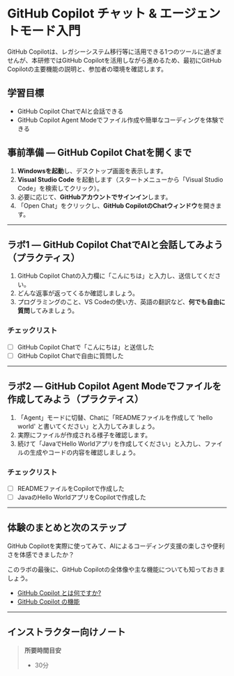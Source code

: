 # GitHub Copilot チャット & エージェントモード入門

GitHub Copilotは、レガシーシステム移行等に活用できる1つのツールに過ぎませんが、本研修ではGitHub Copilotを活用しながら進めるため、最初にGitHub Copilotの主要機能の説明と、参加者の環境を確認します。

## 学習目標
- GitHub Copilot ChatでAIと会話できる
- GitHub Copilot Agent Modeでファイル作成や簡単なコーディングを体験できる

## 事前準備 — GitHub Copilot Chatを開くまで
1. **Windowsを起動**し、デスクトップ画面を表示します。
2. **Visual Studio Code** を起動します（スタートメニューから「Visual Studio Code」を検索してクリック）。
3. 必要に応じて、**GitHubアカウントでサインイン**します。
4. 「Open Chat」をクリックし、**GitHub CopilotのChatウィンドウ**を開きます。

---

## ラボ1 — GitHub Copilot ChatでAIと会話してみよう（プラクティス）
1. GitHub Copilot Chatの入力欄に「こんにちは」と入力し、送信してください。
2. どんな返事が返ってくるか確認しましょう。
3. プログラミングのこと、VS Codeの使い方、英語の翻訳など、**何でも自由に質問**してみましょう。

### チェックリスト
- [ ] GitHub Copilot Chatで「こんにちは」と送信した
- [ ] GitHub Copilot Chatで自由に質問した

---

## ラボ2 — GitHub Copilot Agent Modeでファイルを作成してみよう（プラクティス）
1. 「Agent」モードに切替、Chatに「READMEファイルを作成して 'hello world' と書いてください」と入力してみましょう。
2. 実際にファイルが作成される様子を確認します。
3. 続けて「JavaでHello Worldアプリを作成してください」と入力し、ファイルの生成やコードの内容を確認しましょう。

### チェックリスト
- [ ] READMEファイルをCopilotで作成した
- [ ] JavaのHello WorldアプリをCopilotで作成した

---

## 体験のまとめと次のステップ

GitHub Copilotを実際に使ってみて、AIによるコーディング支援の楽しさや便利さを体感できましたか？

このラボの最後に、GitHub Copilotの全体像や主な機能についても知っておきましょう。

- [GitHub Copilot とは何ですか?](https://docs.github.com/ja/copilot/get-started/what-is-github-copilot)
- [GitHub Copilot の機能](https://docs.github.com/ja/copilot/get-started/features)

---

## インストラクター向けノート
> **所要時間目安**
> - 30分